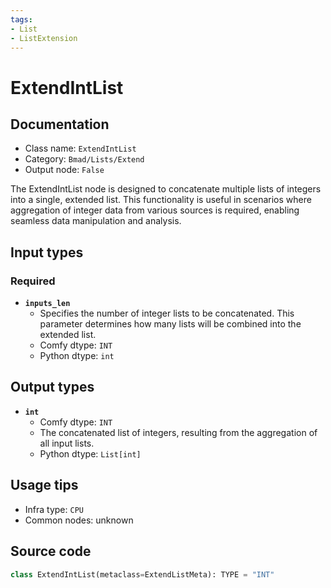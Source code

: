 ```yaml
---
tags:
- List
- ListExtension
---
```


# ExtendIntList
## Documentation
- Class name: `ExtendIntList`
- Category: `Bmad/Lists/Extend`
- Output node: `False`

The ExtendIntList node is designed to concatenate multiple lists of integers into a single, extended list. This functionality is useful in scenarios where aggregation of integer data from various sources is required, enabling seamless data manipulation and analysis.
## Input types
### Required
- **`inputs_len`**
    - Specifies the number of integer lists to be concatenated. This parameter determines how many lists will be combined into the extended list.
    - Comfy dtype: `INT`
    - Python dtype: `int`
## Output types
- **`int`**
    - Comfy dtype: `INT`
    - The concatenated list of integers, resulting from the aggregation of all input lists.
    - Python dtype: `List[int]`
## Usage tips
- Infra type: `CPU`
- Common nodes: unknown


## Source code
```python
class ExtendIntList(metaclass=ExtendListMeta): TYPE = "INT"

```

